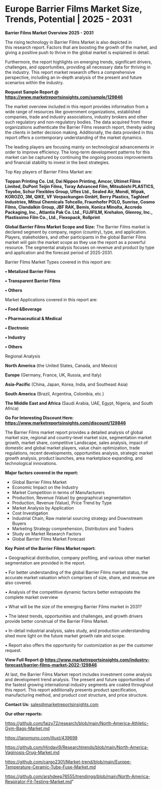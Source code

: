 # Europe Barrier Films Market Size, Trends, Potential | 2025 - 2031

<Strong> Barrier Films Market Overview 2025 - 2031</strong>

The rising technology in Barrier Films Market is also depicted in this research report. Factors that are boosting the growth of the market, and giving a positive push to thrive in the global market is explained in detail.

Furthermore, the report highlights on emerging trends, significant drivers, challenges, and opportunities, providing all necessary data for thriving in the industry. This report market research offers a comprehensive perspective, including an in-depth analysis of the present and future scenarios within the industry.

<strong>Request Sample Report @ <a href=https://www.marketreportsinsights.com/sample/129846>https://www.marketreportsinsights.com/sample/129846</a></strong>

The market overview included in this report provides information from a wide range of resources like government organizations, established companies, trade and industry associations, industry brokers and other such regulatory and non-regulatory bodies. The data acquired from these organizations authenticate the Barrier Films research report, thereby aiding the clients in better decision making. Additionally, the data provided in this report offers a contemporary understanding of the market dynamics.

The leading players are focusing mainly on technological advancements in order to improve efficiency. The long-term development patterns for this market can be captured by continuing the ongoing process improvements and financial stability to invest in the best strategies.

Top Key players of Barrier Films Market are:

<strong>Toppan Printing Co. Ltd, Dai Nippon Printing, Amcor, Ultimet Films Limited, DuPont Teijin Films, Toray Advanced Film, Mitsubishi PLASTICS, Toyobo, Schur Flexibles Group, Uflex Ltd., Sealed Air, Mondi, Wipak, KOROZO, 3M, QIKE, VF Verpackungen GmbH, Berry Plastics, Taghleef Industries, Mitsui Chemicals Tohcello, Fraunhofer POLO, Sunrise, Cosmo Films, Clondalkin Group, JBF RAK, Bemis, Konica Minolta, Accredo Packaging, Inc., Atlantis Pak Co. Ltd., FUJIFILM, Krehalon, Glenroy, Inc., Plastissimo Film Co., Ltd., Flexopack, Rollprint</strong>

<strong><b>Global Barrier Films Market Scope and Size:</b></strong>
The Barrier Films market is declared segment by company, region (country), type, and application. Players, stakeholders, and other participants in the global Barrier Films market will gain the market scope as they use the report as a powerful resource. The segmental analysis focuses on revenue and product by type and application and the forecast period of 2025-2031.

Barrier Films Market Types covered in this report are:

<strong>• Metalized Barrier Films

• Transparent Barrier Films

• Others</strong>

Market Applications covered in this report are:

<strong>• Food &Beverage

• Pharmaceutical & Medical

• Electronic

• Industry

• Others</strong> 

Regional Analysis

<strong>North America</strong> (the United States, Canada, and Mexico)

<strong>Europe</strong> (Germany, France, UK, Russia, and Italy)

<strong>Asia-Pacific</strong> (China, Japan, Korea, India, and Southeast Asia)

<strong>South America</strong> (Brazil, Argentina, Colombia, etc.)

<strong>The Middle East and Africa</strong> (Saudi Arabia, UAE, Egypt, Nigeria, and South Africa)

<strong>Go For Interesting Discount Here: <a href=https://www.marketreportsinsights.com/discount/129846>https://www.marketreportsinsights.com/discount/129846</a></strong>

The Barrier Films market report provides a detailed analysis of global market size, regional and country-level market size, segmentation market growth, market share, competitive Landscape, sales analysis, impact of domestic and global market players, value chain optimization, trade regulations, recent developments, opportunities analysis, strategic market growth analysis, product launches, area marketplace expanding, and technological innovations.

<strong><b>Major factors covered in the report:</b></strong>
<ul>
  <li>Global Barrier Films Market </li>
  <li>Economic Impact on the Industry</li>
  <li>Market Competition in terms of Manufacturers</li>
  <li>Production, Revenue (Value) by geographical segmentation</li>
  <li>Production, Revenue (Value), Price Trend by Type</li>
  <li>Market Analysis by Application</li>
  <li>Cost Investigation</li>
  <li>Industrial Chain, Raw material sourcing strategy and Downstream Buyers</li>
  <li>Marketing Strategy comprehension, Distributors and Traders</li>
  <li>Study on Market Research Factors</li>
  <li>Global Barrier Films Market Forecast</li>
</ul>

<strong><b>Key Point of the Barrier Films Market report:</b></strong>

• Geographical distribution, company profiling, and various other market segmentation are provided in the report.

• For better understanding of the global Barrier Films market status, the accurate market valuation which comprises of size, share, and revenue are also covered.

• Analysis of the competitive dynamic factors better extrapolate the complete market overview

• What will be the size of the emerging Barrier Films market in 2031?

• The latest trends, opportunities and challenges, and growth drivers provide better construal of the Barrier Films Market.

• In-detail industrial analysis, sales study, and production understanding shed more light on the future market growth rate and scope.

• Report also offers the opportunity for customization as per the customer request.

<strong><b>View Full Report @ <a href=https://www.marketreportsinsights.com/industry-forecast/barrier-films-market-2022-129846>https://www.marketreportsinsights.com/industry-forecast/barrier-films-market-2022-129846</a></b></strong>


At last, the Barrier Films Market report includes investment come analysis and development trend analysis. The present and future opportunities of the fastest growing international industry segments are coated throughout this report. This report additionally presents product specification, manufacturing method, and product cost structure, and price structure.

<strong>Contact Us:</strong>
sales@marketreportsinsights.com

<strong>Our other reports:</strong>

<a href=https://github.com/faizy72/research/blob/main/North-America-Athletic-Gym-Bags-Market.md>https://github.com/faizy72/research/blob/main/North-America-Athletic-Gym-Bags-Market.md</a>

<a href=https://tanomuno.com/illust/439698>https://tanomuno.com/illust/439698</a>

<a href=https://github.com/Hindavi9/Researchtrends/blob/main/North-America-Vaginosis-Drug-Market.md>https://github.com/Hindavi9/Researchtrends/blob/main/North-America-Vaginosis-Drug-Market.md</a>

<a href=https://github.com/cargo2301/Market-trend/blob/main/Europe-Temperature-Ceramic-Tube-Fuse-Market.md>https://github.com/cargo2301/Market-trend/blob/main/Europe-Temperature-Ceramic-Tube-Fuse-Market.md</a>

<a href=https://github.com/arshdeep76555/trendingg/blob/main/North-America-Respirator-Fit-Testing-Market.md>https://github.com/arshdeep76555/trendingg/blob/main/North-America-Respirator-Fit-Testing-Market.md</a>"
